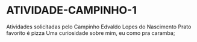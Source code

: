 # ATIVIDADE-CAMPINHO-1
Atividades solicitadas pelo Campinho
Edvaldo Lopes do Nascimento
Prato favorito é pizza
Uma curiosidade sobre mim, eu como pra caramba;
